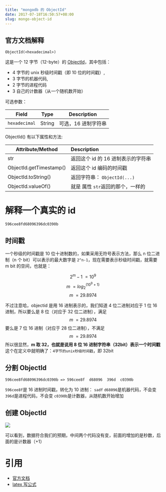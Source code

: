 ```yaml
---
title: "mongodb 的 ObjectId"
date: 2017-07-18T16:50:57+08:00
slug: mongo-object-id
---
```


## 官方文档解释
`ObjectId(<hexadecimal>)`

这是一个 12 字节（12-byte）的 [ObjectId][1]，其中包括：

- 4 字节的 unix 秒级时间戳（即 10 位的时间戳）,
- 3 字节的机器代码,
- 2 字节的进程代码
- 3 自己的计数器（从一个随机数开始）

可选参数：

| Field         | Type   | Description |
| ------------- | ------ | ----------- |
| `hexadecimal` | String | 可选，16 进制字符串  |

ObjectId() 有以下属性和方法:

| Attribute/Method        | Description             |
| ----------------------- | :---------------------- |
| str                     | 返回这个 id 的 16 进制表示的字符串      |
| ObjectId.getTimestamp() | 返回这个 id 编码的时间戳           |
| ObjectId.toString()     | 返回字符串： `ObjectId(...)` |
| ObjectId.valueOf()      | 就是 属性 `str`返回的那个，一样的    |

# 解释一个真实的 id
	596cee8fd68096396dc0390b
## 时间戳

一个秒级的时间戳是 10 位十进制数的，如果采用无符号表示方法，那么 n 位二进制（n 个 bit）可以表示的最大数字是 `2^n-1`，现在需要表示秒级时间戳，就需要 m bit 的空间，也就是：

$$2^m - 1 \>= 10^9$$
$$m \>= log_{2}^(10^9 + 1)$$
$$m \>= 29.8974$$

不过注意哈，objectid 是用 16 进制表示的，我们知道 4 位二进制对应于 1 位 16 进制，所以要么是 8 位（对应于 32 位二进制），满足
$$m \>= 29.8974$$
要么是 7 位 16 进制（对应于 28 位二进制），不满足
$$m \>= 29.8974$$
所以很显然，**m 取 32，也就是说用 8 位 16 进制字符串（32bit）表示一个时间戳**
这个在定义中就明确了：`4字节的unix秒级时间戳`，即 32bit

## 分割 ObjectId
	596cee8fd68096396dc0390b => 596cee8f  d68096  396d  c0390b

`596cee8f`是 16 进制时间戳，转化为 10 进制： `sadf`
`d68096`是机器代码，不会变
`396d`是进程代码，不会变
`c0390b`是计数器，从随机数开始增加

## 创建 ObjectId
![](https://media.chyroc.cn/img/mongodb-object-id.png)

可以看到，数据符合我们的预期，中间两个代码没有变，前面的增加的是秒数，后面的是计数器（+1）

# 引用
- [官方文档][2]
- [latex 写公式][3]

[1]:  https://docs.mongodb.com/manual/reference/bson-types/#objectid
[2]:  https://docs.mongodb.com/manual/reference/method/ObjectId/
[3]:  http://jzqt.github.io/2015/06/30/Markdown%E4%B8%AD%E5%86%99%E6%95%B0%E5%AD%A6%E5%85%AC%E5%BC%8F/
